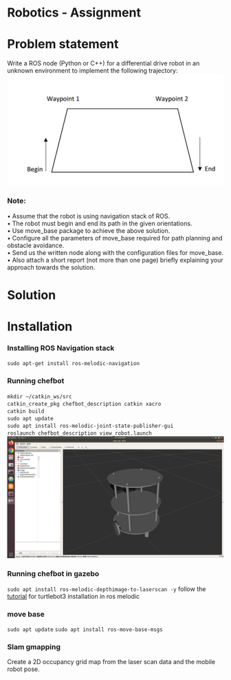 # Robotics - Assignment

# Problem statement
Write a ROS node (Python or C++) for a differential drive robot in an unknown environment to implement the following trajectory:
![image](./images/robot_path.png)

### Note:
• Assume that the robot is using navigation stack of ROS. <br/>
• The robot must begin and end its path in the given orientations.<br/>
• Use move_base package to achieve the above solution.<br/>
• Configure all the parameters of move_base required for path planning and obstacle avoidance.<br/>
• Send us the written node along with the configuration files for move_base.<br/>
• Also attach a short report (not more than one page) briefly explaining your approach towards the solution.

# Solution

# Installation
### Installing ROS Navigation stack
`sudo apt-get install ros-melodic-navigation`

### Running chefbot
`mkdir ~/catkin_ws/src` <br/>
`catkin_create_pkg chefbot_description catkin xacro`<br/>
`catkin build`<br/>
`sudo apt update`<br/>
`sudo apt install ros-melodic-joint-state-publisher-gui`<br/>
 `roslaunch chefbot_description view_robot.launch`<br/>
 ![chefbot](./images/chefbot.png)


### Running chefbot in gazebo
`sudo apt install ros-melodic-depthimage-to-laserscan -y`
follow the [tutorial](https://automaticaddison.com/how-to-launch-the-turtlebot3-simulation-with-ros/) for turtlebot3 installation in ros melodic 

### move base
`sudo apt update`
`sudo apt install ros-move-base-msgs`

### Slam gmapping 
Create a 2D occupancy grid map from the laser scan data and the mobile robot pose.

